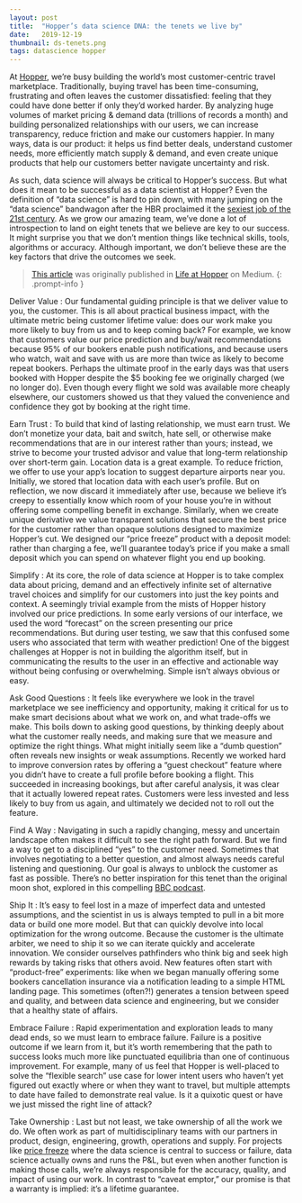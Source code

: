 ```yaml
---
layout: post
title:  "Hopper’s data science DNA: the tenets we live by"
date:   2019-12-19
thumbnail: ds-tenets.png
tags: datascience hopper
---
```


At [Hopper][hopper], we’re busy building the world’s most customer-centric travel marketplace.
Traditionally, buying travel has been time-consuming, frustrating and often leaves the customer dissatisfied: feeling that they could have done better if only they’d worked harder.
By analyzing huge volumes of market pricing & demand data (trillions of records a month) and building personalized relationships with our users, we can increase transparency, reduce friction and make our customers happier.
In many ways, data is our product: it helps us find better deals, understand customer needs, more efficiently match supply & demand, and even create unique products that help our customers better navigate uncertainty and risk.

[hopper]: https://www.hopper.com

As such, data science will always be critical to Hopper’s success.
But what does it mean to be successful as a data scientist at Hopper?
Even the definition of “data science” is hard to pin down, with many jumping on the “data science” bandwagon after the HBR proclaimed it the [sexiest job of the 21st century][hbr].
As we grow our amazing team, we’ve done a lot of introspection to land on eight tenets that we believe are key to our success.
It might surprise you that we don’t mention things like technical skills, tools, algorithms or accuracy.
Although important, we don’t believe these are the key factors that drive the outcomes we seek.

[hbr]: https://hbr.org/2012/10/data-scientist-the-sexiest-job-of-the-21st-century

> [This article][original] was originally published in [Life at Hopper][lifeathopper] on Medium.
{: .prompt-info }

[original]: https://medium.com/life-at-hopper/hoppers-data-science-dna-the-tenets-that-define-our-team-83d88f8f1e3d
[lifeathopper]: https://medium.com/life-at-hopper/

Deliver Value
:   Our fundamental guiding principle is that we deliver value to you, the customer.
    This is all about practical business impact, with the ultimate metric being customer lifetime value:
    does our work make you more likely to buy from us and to keep coming back?
    For example, we know that customers value our price prediction and buy/wait recommendations because 95% of our bookers enable push notifications, and because users who watch, wait and save with us are more than twice as likely to become repeat bookers.
    Perhaps the ultimate proof in the early days was that users booked with Hopper despite the $5 booking fee we originally charged (we no longer do).
    Even though every flight we sold was available more cheaply elsewhere, our customers showed us that they valued the convenience and confidence they got by booking at the right time.

Earn Trust
:   To build that kind of lasting relationship, we must earn trust.
    We don’t monetize your data, bait and switch, hate sell,
    or otherwise make recommendations that are in our interest rather than yours;
    instead, we strive to become your trusted advisor and value that long-term relationship over short-term gain.
    Location data is a great example.
    To reduce friction, we offer to use your app’s location to suggest departure airports near you.
    Initially, we stored that location data with each user’s profile.
    But on reflection, we now discard it immediately after use,
    because we believe it’s creepy to essentially know which room of your house you’re in without offering some compelling benefit in exchange.
    Similarly, when we create unique derivative we value transparent solutions that secure the best price for the customer rather than opaque solutions designed to maximize Hopper’s cut.
    We designed our “price freeze” product with a deposit model: rather than charging a fee,
    we’ll guarantee today’s price if you make a small deposit which you can spend on whatever flight you end up booking.

Simplify
:   At its core, the role of data science at Hopper is to take complex data about pricing,
    demand and an effectively infinite set of alternative travel choices and simplify for our customers into just the key points and context.
    A seemingly trivial example from the mists of Hopper history involved our price predictions.
    In some early versions of our interface, we used the word “forecast” on the screen presenting our price recommendations.
    But during user testing, we saw that this confused some users who associated that term with weather prediction!
    One of the biggest challenges at Hopper is not in building the algorithm itself, but in communicating the results to the user in an effective and actionable way without being confusing or overwhelming.
    Simple isn’t always obvious or easy.

Ask Good Questions
:   It feels like everywhere we look in the travel marketplace we see inefficiency and opportunity,
    making it critical for us to make smart decisions about what we work on,
    and what trade-offs we make.
    This boils down to asking good questions, by thinking deeply about what the customer really needs, and making sure that we measure and optimize the right things.
    What might initially seem like a “dumb question” often reveals new insights or weak assumptions.
    Recently we worked hard to improve conversion rates by offering a “guest checkout” feature where you didn’t have to create a full profile before booking a flight.
    This succeeded in increasing bookings, but after careful analysis, it was clear that it actually lowered repeat rates.
    Customers were less invested and less likely to buy from us again, and ultimately we decided not to roll out the feature.

Find A Way
:   Navigating in such a rapidly changing,
    messy and uncertain landscape often makes it difficult to see the right path forward.
    But we find a way to get to a disciplined “yes” to the customer need.
    Sometimes that involves negotiating to a better question,
    and almost always needs careful listening and questioning.
    Our goal is always to unblock the customer as fast as possible.
    There’s no better inspiration for this tenet than the original moon shot,
    explored in this compelling [BBC podcast][13minutes].

[13minutes]: https://www.bbc.co.uk/programmes/w13xttx2

Ship It
:   It’s easy to feel lost in a maze of imperfect data and untested assumptions,
    and the scientist in us is always tempted to pull in a bit more data or build one more model.
    But that can quickly devolve into local optimization for the wrong outcome.
    Because the customer is the ultimate arbiter, we need to ship it so we can iterate quickly and accelerate innovation.
    We consider ourselves pathfinders who think big and seek high rewards by taking risks that others avoid.
    New features often start with “product-free” experiments:
    like when we began manually offering some bookers cancellation insurance via a notification leading to a simple HTML landing page.
    This sometimes (often?!) generates a tension between speed and quality,
    and between data science and engineering, but we consider that a healthy state of affairs.

Embrace Failure
:   Rapid experimentation and exploration leads to many dead ends,
    so we must learn to embrace failure.
    Failure is a positive outcome if we learn from it,
    but it’s worth remembering that the path to success looks much more like punctuated equilibria than one of continuous improvement.
    For example, many of us feel that Hopper is well-placed to solve the “flexible search” use case for lower intent users who haven’t yet figured out exactly where or when they want to travel,
    but multiple attempts to date have failed to demonstrate real value.
    Is it a quixotic quest or have we just missed the right line of attack?

Take Ownership
:   Last but not least, we take ownership of all the work we do.
    We often work as part of multidisciplinary teams with our partners in product, design, engineering, growth, operations and supply.
    For projects like [price freeze][pricefreeze] where the data science is central to success or failure,
    data science actually owns and runs the P&L, but even when another function is making those calls, we’re always responsible for the accuracy, quality, and impact of using our work.
    In contrast to “caveat emptor,” our promise is that a warranty is implied: it’s a lifetime guarantee.

[pricefreeze]: https://hopper.com/product/price-freeze